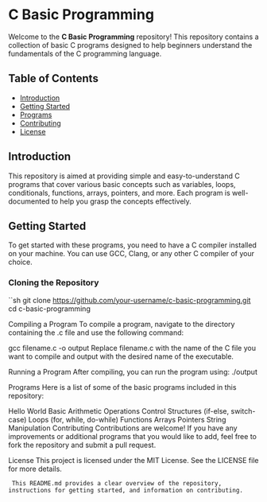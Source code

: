 # C Basic Programming

Welcome to the **C Basic Programming** repository! This repository contains a collection of basic C programs designed to help beginners understand the fundamentals of the C programming language.

## Table of Contents

- [Introduction](#introduction)
- [Getting Started](#getting-started)
- [Programs](#programs)
- [Contributing](#contributing)
- [License](#license)

## Introduction

This repository is aimed at providing simple and easy-to-understand C programs that cover various basic concepts such as variables, loops, conditionals, functions, arrays, pointers, and more. Each program is well-documented to help you grasp the concepts effectively.

## Getting Started

To get started with these programs, you need to have a C compiler installed on your machine. You can use GCC, Clang, or any other C compiler of your choice.

### Cloning the Repository

``sh
git clone https://github.com/your-username/c-basic-programming.git
cd c-basic-programming


Compiling a Program
To compile a program, navigate to the directory containing the .c file and use the following command:

gcc filename.c -o output
Replace filename.c with the name of the C file you want to compile and output with the desired name of the executable.

Running a Program
After compiling, you can run the program using:
./output

Programs
Here is a list of some of the basic programs included in this repository:

Hello World
Basic Arithmetic Operations
Control Structures (if-else, switch-case)
Loops (for, while, do-while)
Functions
Arrays
Pointers
String Manipulation
Contributing
Contributions are welcome! If you have any improvements or additional programs that you would like to add, feel free to fork the repository and submit a pull request.

License
This project is licensed under the MIT License. See the LICENSE file for more details.

```
 This README.md provides a clear overview of the repository, instructions for getting started, and information on contributing.


